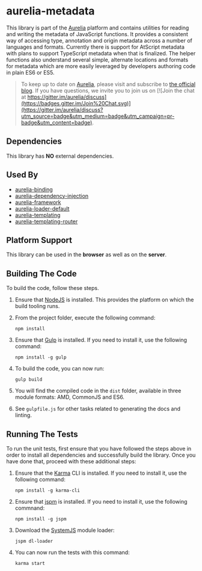 # aurelia-metadata

This library is part of the [Aurelia](http://www.aurelia.io/) platform and contains utilities for reading and writing the metadata of JavaScript functions. It provides a consistent way of accessing type, annotation and origin metadata across a number of languages and formats. Currently there is support for AtScript metadata with plans to support TypeScript metadata when that is finalized. The helper functions also understand several simple, alternate locations and formats for metadata which are more easily leveraged by developers authoring code in plain ES6 or ES5.

> To keep up to date on [Aurelia](http://www.aurelia.io/), please visit and subscribe to [the official blog](http://blog.durandal.io/). If you have questions, we invite you to join us on [![Join the chat at https://gitter.im/aurelia/discuss](https://badges.gitter.im/Join%20Chat.svg)](https://gitter.im/aurelia/discuss?utm_source=badge&utm_medium=badge&utm_campaign=pr-badge&utm_content=badge).

## Dependencies

This library has **NO** external dependencies.

## Used By

* [aurelia-binding](https://github.com/aurelia/binding)
* [aurelia-dependency-injection](https://github.com/aurelia/dependency-injection)
* [aurelia-framework](https://github.com/aurelia/framework)
* [aurelia-loader-default](https://github.com/aurelia/loader-default)
* [aurelia-templating](https://github.com/aurelia/templating)
* [aurelia-templating-router](https://github.com/aurelia/templating-router)

## Platform Support

This library can be used in the **browser** as well as on the **server**.

## Building The Code

To build the code, follow these steps.

1. Ensure that [NodeJS](http://nodejs.org/) is installed. This provides the platform on which the build tooling runs.
2. From the project folder, execute the following command:

	```shell
	npm install
	```
3. Ensure that [Gulp](http://gulpjs.com/) is installed. If you need to install it, use the following command:

	```shell
	npm install -g gulp
	```
4. To build the code, you can now run:

	```shell
	gulp build
	```
5. You will find the compiled code in the `dist` folder, available in three module formats: AMD, CommonJS and ES6.

6. See `gulpfile.js` for other tasks related to generating the docs and linting.

## Running The Tests

To run the unit tests, first ensure that you have followed the steps above in order to install all dependencies and successfully build the library. Once you have done that, proceed with these additional steps:

1. Ensure that the [Karma](http://karma-runner.github.io/) CLI is installed. If you need to install it, use the following command:

	```shell
	npm install -g karma-cli
	```
2. Ensure that [jspm](http://jspm.io/) is installed. If you need to install it, use the following commnand:

	```shell
	npm install -g jspm
	```
3. Download the [SystemJS](https://github.com/systemjs/systemjs) module loader:

	```shell
	jspm dl-loader
	```

4. You can now run the tests with this command:

	```shell
	karma start
	```
